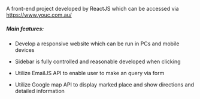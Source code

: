 A front-end project developed by ReactJS which can be accessed via https://www.youc.com.au/



##### Main features: 

- Develop a responsive website which can be run in PCs and mobile devices  

- Sidebar is fully controlled and reasonable developed when clicking

- Utilize EmailJS API to enable user to make an query via form 

- Utilize Google map API to display marked place and show directions and detailed information

